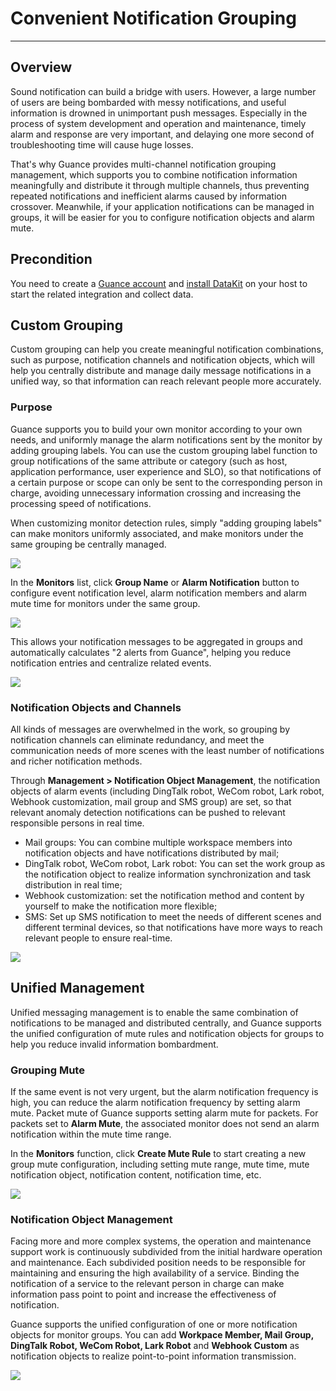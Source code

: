 # Convenient Notification Grouping
---

## Overview

Sound notification can build a bridge with users. However, a large number of users are being bombarded with messy notifications, and useful information is drowned in unimportant push messages. Especially in the process of system development and operation and maintenance, timely alarm and response are very important, and delaying one more second of troubleshooting time will cause huge losses.

That's why Guance provides multi-channel notification grouping management, which supports you to combine notification information meaningfully and distribute it through multiple channels, thus preventing repeated notifications and inefficient alarms caused by information crossover. Meanwhile, if your application notifications can be managed in groups, it will be easier for you to configure notification objects and alarm mute.

## Precondition

You need to create a [Guance account](https://www.guance.com) and [install DataKit](../../datakit/datakit-install.md) on your host to start the related integration and collect data.

## Custom Grouping

Custom grouping can help you create meaningful notification combinations, such as purpose, notification channels and notification objects, which will help you centrally distribute and manage daily message notifications in a unified way, so that information can reach relevant people more accurately.

### Purpose

Guance supports you to build your own monitor according to your own needs, and uniformly manage the alarm notifications sent by the monitor by adding grouping labels. You can use the custom grouping label function to group notifications of the same attribute or category (such as host, application performance, user experience and SLO), so that notifications of a certain purpose or scope can only be sent to the corresponding person in charge, avoiding unnecessary information crossing and increasing the processing speed of notifications.

When customizing monitor detection rules, simply "adding grouping labels" can make monitors uniformly associated, and make monitors under the same grouping be centrally managed.

![](../img/5.inform_group_1.png)

In the **Monitors** list, click **Group Name** or **Alarm Notification** button to configure event notification level, alarm notification members and alarm mute time for monitors under the same group.

![](../img/5.inform_group_2.png)

This allows your notification messages to be aggregated in groups and automatically calculates "2 alerts from Guance", helping you reduce notification entries and centralize related events.

![](../img/5.inform_group_3.png)

### Notification Objects and Channels


All kinds of messages are overwhelmed in the work, so grouping by notification channels can eliminate redundancy, and meet the communication needs of more scenes with the least number of notifications and richer notification methods.

Through **Management > Notification Object Management**, the notification objects of alarm events (including DingTalk robot, WeCom robot, Lark robot, Webhook customization, mail group and SMS group) are set, so that relevant anomaly detection notifications can be pushed to relevant responsible persons in real time.

- Mail groups: You can combine multiple workspace members into notification objects and have notifications distributed by mail;
- DingTalk robot, WeCom robot, Lark robot: You can set the work group as the notification object to realize information synchronization and task distribution in real time;
- Webhook customization: set the notification method and content by yourself to make the notification more flexible;
- SMS: Set up SMS notification to meet the needs of different scenes and different terminal devices, so that notifications have more ways to reach relevant people to ensure real-time.

![](../img/5.inform_group_4.png)

## Unified Management

Unified messaging management is to enable the same combination of notifications to be managed and distributed centrally, and Guance supports the unified configuration of mute rules and notification objects for groups to help you reduce invalid information bombardment.

### Grouping Mute

If the same event is not very urgent, but the alarm notification frequency is high, you can reduce the alarm notification frequency by setting alarm mute. Packet mute of Guance supports setting alarm mute for packets. For packets set to **Alarm Mute**, the associated monitor does not send an alarm notification within the mute time range.

In the **Monitors** function, click **Create Mute Rule** to start creating a new group mute configuration, including setting mute range, mute time, mute notification object, notification content, notification time, etc.

![](../img/5.inform_group_5.png)

### Notification Object Management

Facing more and more complex systems, the operation and maintenance support work is continuously subdivided from the initial hardware operation and maintenance. Each subdivided position needs to be responsible for maintaining and ensuring the high availability of a service. Binding the notification of a service to the relevant person in charge can make information pass point to point and increase the effectiveness of notification.

Guance supports the unified configuration of one or more notification objects for monitor groups. You can add **Workpace Member, Mail Group, DingTalk Robot, WeCom Robot, Lark Robot** and **Webhook Custom** as notification objects to realize point-to-point information transmission.

![](../img/5.inform_group_6.png)

